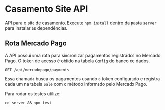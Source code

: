 # Casamento Site API

API para o site de casamento. Execute `npm install` dentro da pasta `server` para instalar as dependências.

## Rota Mercado Pago

A API possui uma rota para sincronizar pagamentos registrados no Mercado Pago. O token de acesso é obtido na tabela `Config` do banco de dados.

```
GET /api/mercadopago/payments
```

Essa chamada busca os pagamentos usando o token configurado e registra cada um na tabela `Sale` com o método informado pelo Mercado Pago.

Para rodar os testes utilize:

```
cd server && npm test
```

